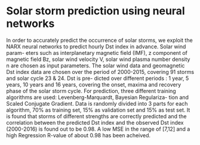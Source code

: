# Solar storm prediction using neural networks

In order to accurately predict the occurrence of solar storms, we exploit the
NARX neural networks to predict hourly Dst index in advance. Solar wind param-
eters such as interplanetary magnetic field (IMF), z component of magnetic field
Bz, solar wind velocity V, solar wind plasma number density n are chosen as input
parameters. The solar wind data and geomagnetic Dst index data are chosen over
the period of 2000-2015, covering 91 storms and solar cycle 23 & 24. Dst is pre-
dicted over different periods : 1 year, 5 years, 10 years and 16 years, covering the
onset, maxima and recovery phase of the solar storm cycle. For prediction, three
different training algorithms are used: Levenberg-Marquardt, Bayesian Regulariza-
tion and Scaled Conjugate Gradient. Data is randomly divided into 3 parts for
each algorithm, 70% as training set, 15% as validation set and 15% as test set. It is
found that storms of different strengths are correctly predicted and the correlation
between the predicted Dst index and the observed Dst index (2000-2016) is found
out to be 0.98. A low MSE in the range of [7,12] and a high Regression R-value of
about 0.98 has been acheived.
